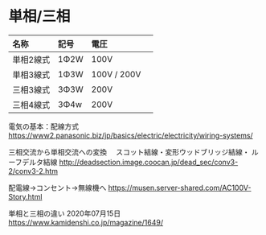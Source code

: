# 単相/三相


|名称|記号|電圧||
|:-- |:-- |:-- |:-- |
| 単相2線式 | 1Φ2W | 100V ||
| 単相3線式 | 1Φ3W | 100V / 200V ||
| 三相3線式 | 3Φ3W | 200V ||
| 三相4線式 | 3Φ4w | 200V |


電気の基本：配線方式
https://www2.panasonic.biz/jp/basics/electric/electricity/wiring-systems/


三相交流から単相交流への変換　
スコット結線・変形ウッドブリッジ結線・
ルーフデルタ結線
http://deadsection.image.coocan.jp/dead_sec/conv3-2/conv3-2.htm

配電線→コンセント→無線機へ
https://musen.server-shared.com/AC100V-Story.html

単相と三相の違い
2020年07月15日
https://www.kamidenshi.co.jp/magazine/1649/


